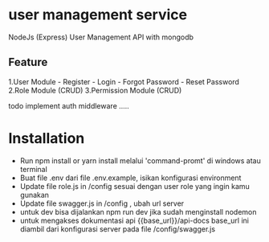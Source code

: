 # user management service   

NodeJs (Express) User Management API with mongodb

## Feature
1.User Module
    - Register
    - Login
    - Forgot Password
    - Reset Password
2.Role Module (CRUD)
3.Permission Module (CRUD)

todo
implement auth middleware
.....

# Installation
* Run npm install or yarn install melalui 'command-promt' di windows atau terminal
* Buat file .env dari file .env.example, isikan konfigurasi environment 
* Update file role.js in /config sesuai dengan user role yang ingin kamu gunakan
* Update file swagger.js in /config , ubah url server 
* untuk dev bisa dijalankan
    npm run dev jika sudah menginstall nodemon
* untuk mengakses dokumentasi api 
    {{base_url}}/api-docs
    base_url ini diambil dari konfigurasi server pada file /config/swagger.js
